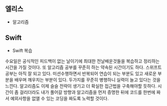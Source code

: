 ## 엘리스
+ 알고리즘

## Swift
+ Swift 복습

수요일은 공식적인 피드백이 없는 날이기에 최대한 전날배운것들을 복습하고 정리하는 시간을 가질 것이다.
또 알고리즘 공부를 꾸준히 하는 약속된 시간이기도 하다.
스위프트 공부는 아직 잘 되고 있다. 미션수행하면서 반복되어 연습이 되는 부분도 있고 새로운 부분을 배우며 깨우치는 부분이 있다.
두가지를 꾸준히 병행하니 실력이 늘고 있다는 것을 느낀다.
알고리즘도 이제 슬슬 전략이 생기고 더 확실한 접근법을 구축해야할 듯하다.
시간이 좀 걸리더라도 내가 풀어갈 방향과 알고리즘을 먼저 증명한 뒤에 코드를 한번에 짜서 예외사항을 없앨 수 있는 코딩을 짜도록 노력할 것이다.
